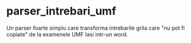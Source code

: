# parser_intrebari_umf
Un parser foarte simplu care transforma intrebarile grila care "nu pot fi copiate" de la examenele UMF Iasi intr-un word.

